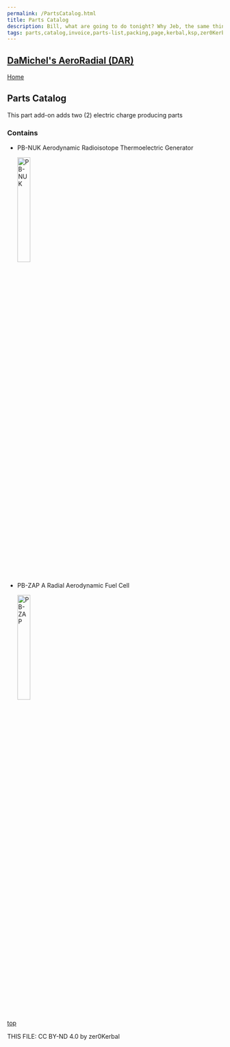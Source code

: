 ```yaml
---
permalink: /PartsCatalog.html
title: Parts Catalog
description: Bill, what are going to do tonight? Why Jeb, the same thing we do every night, Take over the world!
tags: parts,catalog,invoice,parts-list,packing,page,kerbal,ksp,zer0Kerbal,zedK
---
```

<!-- PartsCatalog.md v1.2.0.0
DaMichel's AeroRadial (DAR)
created: 01 Feb 2022
updated: 13 Apr 2023

TEMPLATE: PartsCatalog.md v1.1.4.2
created: 01 Feb 2022
updated: 17 Feb 2023 -->

<script src="https://kit.fontawesome.com/0ea5493613.js" crossorigin="anonymous"></script>
<i class="fa-solid fa-explosion fa-beat-fade fa-3x" style="--fa-beat-fade-opacity: 0.1; --fa-beat-fade-scale: 1.25;color: #FF7E03" ></i>

## [DaMichel's AeroRadial (DAR)][mod]

[Home](./index.md)

## Parts Catalog

This part add-on adds two (2) electric charge producing parts

<!-- no toc -->

### Contains

* PB-NUK Aerodynamic Radioisotope Thermoelectric Generator

  <img src="https://raw.githubusercontent.com/zer0Kerbal/AeroRadial/docs/thumbs/DM-RTG_icon.png" alt="PB-NUK" width="25%" height="25%" />

* PB-ZAP A Radial Aerodynamic Fuel Cell

  <img src="https://raw.githubusercontent.com/zer0Kerbal/AeroRadial/docs/thumbs/DM-RFC_icon.png" alt="PB-ZAP" width="25%" height="25%" />

[top](#parts-catalog)

THIS FILE: CC BY-ND 4.0 by zer0Kerbal

[mod]: https://www.curseforge.com/kerbal/ksp-mods/AeroRadial "AeroRadial (DAR)"
